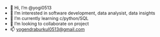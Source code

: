 - 👋 Hi, I’m @yogi0513
- 👀 I’m interested in software development, data analysist, data insights
- 🌱 I’m currently learning c/python/SQL
- 💞️ I’m looking to collaborate on project
- 📫 yogendraburkul0513@gmail.com

<!---
yogi0513/yogi0513 is a ✨ special ✨ repository because its `README.md` (this file) appears on your GitHub profile.
You can click the Preview link to take a look at your changes.
--->
